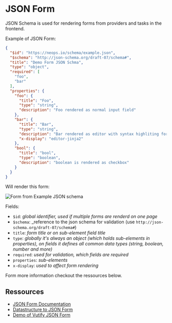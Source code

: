 # JSON Form

JSON Schema is used for rendering forms from providers and tasks in the frontend.

Example of JSON Form:

```JSON
{
  "$id": "https://neops.io/schema/example.json",
  "$schema": "http://json-schema.org/draft-07/schema#",
  "title": "Demo Form JSON Schma",
  "type": "object",
  "required": [
    "foo",
    "bar"
  ],
  "properties": {
    "foo": {
      "title": "Foo",
      "type": "string",
      "description": "Foo rendered as normal input field"
    },
    "bar": {
      "title": "Bar",
      "type": "string",
      "description": "Bar rendered as editor with syntax highliting for jinja2",
      "x-display": "editor-jinja2"
    },
    "bool": {
      "title": "bool",
      "type": "boolean",
      "description": "boolean is rendered as checkbox"
    }
  }
}
```

Will render this form:

![Form from Example JSON schema](./_media/jsonform.png)

Fields:

- `$id`: _global identifier, used if multiple forms are renderd on one page_
- `$schema`: \_reference to the json schema for validation (use `http://json-schema.org/draft-07/schema#`)
- `title`: _form title or on sub-element field title_
- `type`: _globally it's always an object (which holds sub-elements in properties), on fields it defines all common data types (string, boolean, number and more)_
- `required`: _used for validation, which fields are required_
- `properties`: _sub-elements_
- `x-display`: _used to affect form rendering_

Form more information checkout the ressources below.

## Ressources

- [JSON Form Documentation](https://json-schema.org/learn/getting-started-step-by-step.html)
- [Datastructure to JSON Form](https://www.jsonschema.net/home)
- [Demo of Vutify JSON Form](https://koumoul-dev.github.io/vuetify-jsonschema-form/latest/?example=basic)
